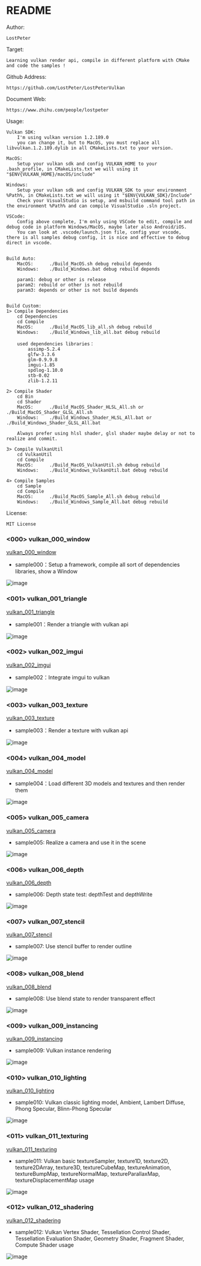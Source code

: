 # README #

Author: 

    LostPeter

Target: 

    Learning vulkan render api, compile in different platform with CMake and code the samples !

Github Address:

    https://github.com/LostPeter/LostPeterVulkan

Document Web: 

    https://www.zhihu.com/people/lostpeter

Usage:

    Vulkan SDK: 
        I'm using vulkan version 1.2.189.0
        you can change it, but to MacOS, you must replace all libvulkan.1.2.189.dylib in all CMakeLists.txt to your version.

    MacOS:   
        Setup your vulkan sdk and config VULKAN_HOME to your .bash_profile, in CMakeLists.txt we will using it "$ENV{VULKAN_HOME}/macOS/include"  

    Windows: 
        Setup your vulkan sdk and config VULKAN_SDK to your environment %Path%, in CMakeLists.txt we will using it "$ENV{VULKAN_SDK}/Include"
        Check your VisualStudio is setup, and msbuild command tool path in the environment %Path% and can compile VisualStudio .sln project.

    VSCode:
        Config above complete, I'm only using VSCode to edit, compile and debug code in platform Windows/MacOS, maybe later also Android/iOS.
        You can look at .vscode/launch.json file, config your vscode, there is all samples debug config, it is nice and effective to debug direct in vscode.
    

    Build Auto: 
        MacOS:      ./Build_MacOS.sh debug rebuild depends
        Windows:    ./Build_Windows.bat debug rebuild depends

        param1: debug or other is release
        param2: rebuild or other is not rebuild
        param3: depends or other is not build depends


    Build Custom:
    1> Compile Dependencies
        cd Dependencies
        cd Compile
        MacOS:      ./Build_MacOS_lib_all.sh debug rebuild
        Windows:    ./Build_Windows_lib_all.bat debug rebuild

        used dependencies libraries：
            assimp-5.2.4
            glfw-3.3.6
            glm-0.9.9.8
            imgui-1.85
            spdlog-1.10.0
            stb-0.02
            zlib-1.2.11

    2> Compile Shader
        cd Bin
        cd Shader
        MacOS:      ./Build_MacOS_Shader_HLSL_All.sh or ./Build_MacOS_Shader_GLSL_All.sh
        Windows:    ./Build_Windows_Shader_HLSL_All.bat or ./Build_Windows_Shader_GLSL_All.bat

        Always prefer using hlsl shader, glsl shader maybe delay or not to realize and commit.

    3> Compile VulkanUtil
        cd VulkanUtil
        cd Compile
        MacOS:      ./Build_MacOS_VulkanUtil.sh debug rebuild
        Windows:    ./Build_Windows_VulkanUtil.bat debug rebuild

    4> Compile Samples
        cd Sample
        cd Compile
        MacOS:      ./Build_MacOS_Sample_All.sh debug rebuild
        Windows:    ./Build_Windows_Sample_All.bat debug rebuild

License:

    MIT License 


### <000> vulkan_000_window
[vulkan_000_window](https://zhuanlan.zhihu.com/p/578806815)
* sample000：Setup a framework, compile all sort of dependencies libraries, show a Window 

![image](https://github.com/LostPeter/LostPeterVulkan/blob/main/Images/vulkan_000_window.png)

### <001> vulkan_001_triangle
[vulkan_001_triangle](https://zhuanlan.zhihu.com/p/580793939)
* sample001：Render a triangle with vulkan api

![image](https://github.com/LostPeter/LostPeterVulkan/blob/main/Images/vulkan_001_triangle.png)

### <002> vulkan_002_imgui
[vulkan_002_imgui](https://zhuanlan.zhihu.com/p/581642467)
* sample002：Integrate imgui to vulkan

![image](https://github.com/LostPeter/LostPeterVulkan/blob/main/Images/vulkan_002_imgui.png)

### <003> vulkan_003_texture
[vulkan_003_texture](https://zhuanlan.zhihu.com/p/582907670)
* sample003：Render a texture with vulkan api

![image](https://github.com/LostPeter/LostPeterVulkan/blob/main/Images/vulkan_003_texture.png)

### <004> vulkan_004_model
[vulkan_004_model](https://zhuanlan.zhihu.com/p/583125396)
* sample004：Load different 3D models and textures and then render them

![image](https://github.com/LostPeter/LostPeterVulkan/blob/main/Images/vulkan_004_model.png)

### <005> vulkan_005_camera
[vulkan_005_camera](https://zhuanlan.zhihu.com/p/585204474)
* sample005: Realize a camera and use it in the scene

![image](https://github.com/LostPeter/LostPeterVulkan/blob/main/Images/vulkan_005_camera.png)

### <006> vulkan_006_depth
[vulkan_006_depth](https://zhuanlan.zhihu.com/p/587243098)
* sample006: Depth state test: depthTest and depthWrite 

![image](https://github.com/LostPeter/LostPeterVulkan/blob/main/Images/vulkan_006_depth.png)

### <007> vulkan_007_stencil
[vulkan_007_stencil](https://zhuanlan.zhihu.com/p/590091632)
* sample007: Use stencil buffer to render outline

![image](https://github.com/LostPeter/LostPeterVulkan/blob/main/Images/vulkan_007_stencil.png)

### <008> vulkan_008_blend
[vulkan_008_blend](https://zhuanlan.zhihu.com/p/592389162)
* sample008: Use blend state to render transparent effect

![image](https://github.com/LostPeter/LostPeterVulkan/blob/main/Images/vulkan_008_blend.png)

### <009> vulkan_009_instancing
[vulkan_009_instancing](https://zhuanlan.zhihu.com/p/593020588)
* sample009: Vulkan instance rendering

![image](https://github.com/LostPeter/LostPeterVulkan/blob/main/Images/vulkan_009_instancing.png)

### <010> vulkan_010_lighting
[vulkan_010_lighting](https://zhuanlan.zhihu.com/p/593263259)
* sample010: Vulkan classic lighting model, Ambient, Lambert Diffuse, Phong Specular, Blinn-Phong Specular

![image](https://github.com/LostPeter/LostPeterVulkan/blob/main/Images/vulkan_010_lighting.png)

### <011> vulkan_011_texturing
[vulkan_011_texturing](https://zhuanlan.zhihu.com/p/596036603)
* sample011: Vulkan basic textureSampler, texture1D, texture2D, texture2DArray, texture3D, textureCubeMap, textureAnimation, textureBumpMap, textureNormalMap, textureParallaxMap, textureDisplacementMap usage

![image](https://github.com/LostPeter/LostPeterVulkan/blob/main/Images/vulkan_011_texturing.png)

### <012> vulkan_012_shadering
[vulkan_012_shadering](https://zhuanlan.zhihu.com/p/600795865)
* sample012: Vulkan Vertex Shader, Tessellation Control Shader, Tessellation Evaluation Shader, Geometry Shader, Fragment Shader, Compute Shader usage

![image](https://github.com/LostPeter/LostPeterVulkan/blob/main/Images/vulkan_012_shadering.png)
